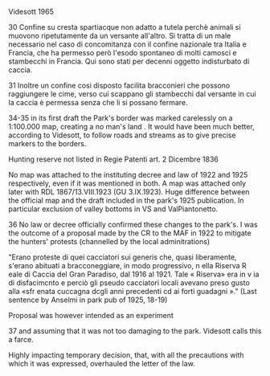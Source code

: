 Videsott 1965

30 Confine su cresta spartiacque non adatto a tutela perchè animali si muovono ripetutamente da un versante all'altro. Si tratta di un male necessario nel caso di concomitanza con il confine nazionale tra Italia e Francia, che ha permesso però l'esodo spontaneo di molti camosci e stambecchi in Francia. Qui sono stati per decenni oggetto indisturbato di caccia.

31 Inoltre un confine cosi disposto facilita bracconieri che possono raggiungere le cime, verso cui scappano gli stambecchi dal versante in cui la caccia è permessa senza che li si possano fermare.

34-35 in its first draft the Park's border was marked carelessly on a 1:100.000 map, creating a no man's land . It would have been much better, according to Videsott, to follow roads and streams as to give precise markers to the borders.

Hunting reserve not listed in Regie Patenti art. 2 Dicembre 1836

No map was attached to the instituting decree and law of 1922 and 1925 respectively, even if it was mentioned in both. A map was attached only later with RDL 1867/13.VIII.1923 (GU 3.IX.1923). Huge difference between the official map and the draft included in the park's 1925 publication. In particular exclusion of valley bottoms in VS and ValPiantonetto.

36 No law or decree officially confirmed these changes to the park's. I was the outcome of a proposal made by the CR to the MAF in 1922 to mitigate the hunters' protests (channelled by the local adminitrations)

"Erano proteste di quei cacciatori sui generis che, quasi liberamente, s'erano abituati a bracconeggiare, in modo progressivo, n ella Riserva R eale di Caccia del Gran Paradiso, dal 1916 al 1921. Tale « Riserva» era in v ia di disfacimcnto e perciò gli pseudo cacciatori locali avevano preso gusto alla «sfr enata cuccagna dcgli anni precedenti cd ai forti guadagni »." (Last sentence by Anselmi in park pub of 1925, 18-19)

Proposal was however intended as an experiment

37 and assuming that it was not too damaging to the park.
Videsott calls this a farce.

Highly impacting temporary decision, that, with all the precautions with which it was expressed, overhauled the letter of the law.
